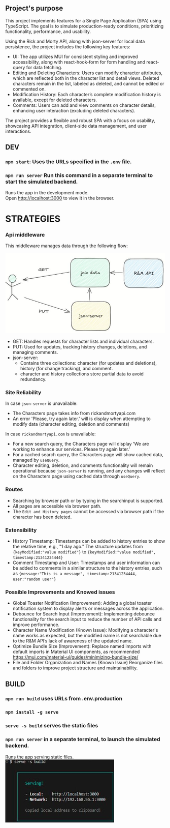 ## Project's purpose

This project implements features for a Single Page Application (SPA) using TypeScript. The goal is to simulate production-ready conditions, prioritizing functionality, performance, and usability.

Using the Rick and Morty API, along with json-server for local data persistence, the project includes the following key features:

- UI: The app utilizes MUI for consistent styling and improved accessibility, along with react-hook-form for form handling and react-query for data fetching.
- Editing and Deleting Characters: Users can modify character attributes, which are reflected both in the character list and detail views. Deleted characters remain in the list, labeled as deleted, and cannot be edited or commented on.
- Modification History: Each character’s complete modification history is available, except for deleted characters.
- Comments: Users can add and view comments on character details, enhancing user interaction (excluding deleted characters).

The project provides a flexible and robust SPA with a focus on usability, showcasing API integration, client-side data management, and user interactions.

## DEV

### `npm start`: Uses the URLs specified in the `.env` file.
### `npm run server` Run this command in a separate terminal to start the simulated backend.

Runs the app in the development mode.\
Open [http://localhost:3000](http://localhost:3000) to view it in the browser.

# STRATEGIES

### Api middleware

This middleware manages data through the following flow:

![My Image Description](./readme-files/middleware.JPG)

- GET: Handles requests for character lists and individual characters.
- PUT: Used for updates, tracking history changes, deletions, and managing comments.
- json-server:
  - Contains three collections: character (for updates and deletions), history (for change tracking), and comment.
  - character and history collections store partial data to avoid redundancy.

### Site Reliability
In case `json-server` is unavailable:
- The Characters page takes info from rickandmortyapi.com
- An error 'Please, try again later.' will is display when attempting to modify data (character editing, deletion and comments)

In case `rickandmortyapi.com` is unavailable:
- For a new search query, the Characters page will display 'We are working to enhance our services. Please try again later.'
- For a cached search query, the Characters page will show cached data, managed by `useQuery`.
- Character editing, deletion, and comments functionality will remain operational because `json-server` is running, and any changes will reflect on the Characters page using cached data through `useQuery`.

### Routes
- Searching by browser path or by typing in the searchinput is supported.
- All pages are accessible via browser path.
- The `Edit and History pages` cannot be accessed via browser path if the character has been deleted.

### Extensibility
- History Timestamp: Timestamps can be added to history entries to show the relative time, e.g., "1 day ago." The structure updates from `{keyModified:"value modified"}` to `{keyModified:"value modified", timestamp:21341234444}`
- Comment Timestamp and User: Timestamps and user information can be added to comments in a similar structure to the history entries, such as `{message:"This is a message", timestamp:21341234444, user:"random user"}`

### Possible Improvements and Knowed issues
- Global Toaster Notification (Improvement): Adding a global toaster notification system to display alerts or messages across the application.
- Debounce for Search Input (Improvement): Implementing debounce functionality for the search input to reduce the number of API calls and improve performance.
- Character Name Modification (Known Issue): Modifying a character's name works as expected, but the modified name is not searchable due to the R&M API’s lack of awareness of the updated name.
- Optimize Bundle Size (Improvement): Replace named imports with default imports in Material UI components, as recommended https://mui.com/material-ui/guides/minimizing-bundle-size/
- File and Folder Organization and Names (Known Issue)
Reorganize files and folders to improve project structure and maintainability.

## BUILD

### `npm run build` uses URLs from .env.production
### `npm install -g serve`
### `serve -s build`  serves the static files
### `npm run server` in a separate terminal, to launch the simulated backend.

Runs the app serving static files.\
![My Image Description](./readme-files/serve.JPG)
